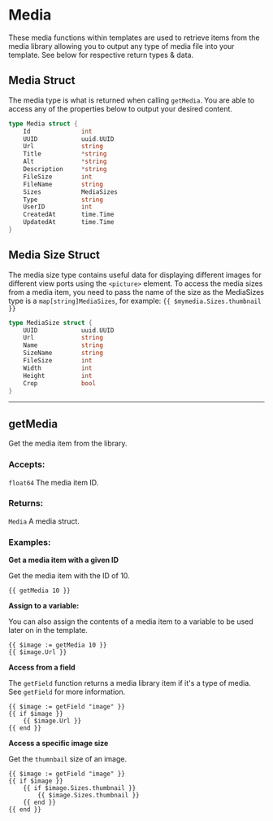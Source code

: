 # Media

These media functions within templates are used to retrieve items from the media library allowing you 
to output any type of media file into your template.
See below for respective return types & data.

## Media Struct
The media type is what is returned when calling `getMedia`. You are able to access any of the
properties below to output your desired content. 

```go
type Media struct {
	Id				int				
	UUID 			uuid.UUID			
	Url 			string				
	Title			*string 			
	Alt				*string 			
	Description		*string 			
	FileSize		int 			
	FileName		string 				
	Sizes 			MediaSizes		 	
	Type			string 				
	UserID			int					
	CreatedAt		time.Time			
	UpdatedAt		time.Time		
}
```

## Media Size Struct
The media size type contains useful data for displaying different images for different view ports using the
`<picture>` element.
To access the media sizes from a media item, you need to pass the name of the size as the MediaSizes
type is a `map[string]MediaSizes`, for example: `{{ $mymedia.Sizes.thumbnail }}`

```go
type MediaSize struct {
	UUID 			uuid.UUID		
	Url 			string				
	Name			string 				
	SizeName 		string 				
	FileSize		int 				
	Width			int 				
	Height			int 				
	Crop			bool 				
}
```
___

## getMedia

Get the media item from the library.

### Accepts: 

`float64` The media item ID.

### Returns:

`Media` A media struct.

### Examples:

**Get a media item with a given ID**

Get the media item with the ID of 10.

```gotemplate
{{ getMedia 10 }}
```

**Assign to a variable:**

You can also assign the contents of a media item to a variable to be used later on in the template.

```gotemplate
{{ $image := getMedia 10 }}
{{ $image.Url }}
```

**Access from a field**

The `getField` function returns a media library item if it's a type of media.
See `getField` for more information.

```gotemplate
{{ $image := getField "image" }}
{{ if $image }}
    {{ $image.Url }}
{{ end }}
```

**Access a specific image size**

Get the `thumnbail` size of an image.

```gotemplate
{{ $image := getField "image" }}
{{ if $image }}
    {{ if $image.Sizes.thumbnail }}
        {{ $image.Sizes.thumbnail }}
    {{ end }}
{{ end }}
```
